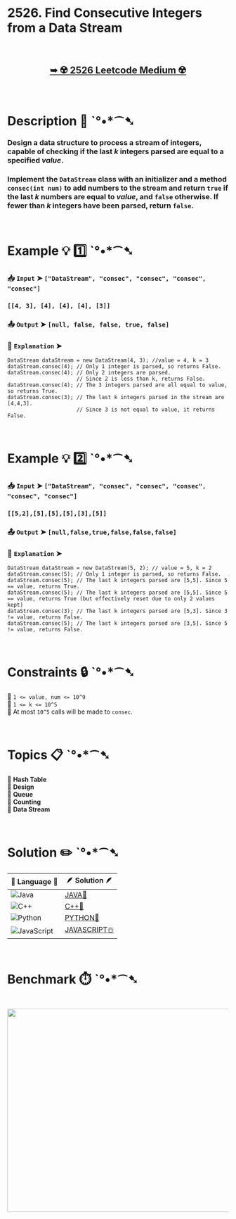 # 2526. Find Consecutive Integers from a Data Stream

</br>

<h2 align="center"> 

<a href="https://leetcode.com/problems/find-consecutive-integers-from-a-data-stream/description/"><strong>➥ ☢️ 2526 Leetcode Medium ☢️ </strong></a>
</h2>

</br>

# Description 📜 ˋ°•*⁀➷

### Design a data structure to process a stream of integers, capable of checking if the last *k* integers parsed are equal to a specified *value*. 

### Implement the `DataStream` class with an initializer and a method `consec(int num)` to add numbers to the stream and return `true` if the last *k* numbers are equal to *value*, and `false` otherwise. If fewer than *k* integers have been parsed, return `false`.

</br>

# Example 💡 1️⃣ ˋ°•*⁀➷

  ### 📥 `Input`  ➤ `["DataStream", "consec", "consec", "consec", "consec"]`
  ### `[[4, 3], [4], [4], [4], [3]]`

  ### 📤 `Output`  ➤ `[null, false, false, true, false]`

  ### 🔦 `Explanation`  ➤

```JS
DataStream dataStream = new DataStream(4, 3); //value = 4, k = 3 
dataStream.consec(4); // Only 1 integer is parsed, so returns False. 
dataStream.consec(4); // Only 2 integers are parsed.
                      // Since 2 is less than k, returns False. 
dataStream.consec(4); // The 3 integers parsed are all equal to value, so returns True. 
dataStream.consec(3); // The last k integers parsed in the stream are [4,4,3].
                      // Since 3 is not equal to value, it returns False.
```

</br>

# Example 💡 2️⃣ ˋ°•*⁀➷

### 📥 `Input` ➤ `["DataStream", "consec", "consec", "consec", "consec", "consec"]`
### `[[5,2],[5],[5],[5],[3],[5]]`

### 📤 `Output`  ➤ `[null,false,true,false,false,false]`

### 🔦 `Explanation` ➤

```JS
DataStream dataStream = new DataStream(5, 2); // value = 5, k = 2
dataStream.consec(5); // Only 1 integer is parsed, so returns False.
dataStream.consec(5); // The last k integers parsed are [5,5]. Since 5 == value, returns True.
dataStream.consec(5); // The last k integers parsed are [5,5]. Since 5 == value, returns True (but effectively reset due to only 2 values kept)
dataStream.consec(3); // The last k integers parsed are [5,3]. Since 3 != value, returns False.
dataStream.consec(5); // The last k integers parsed are [3,5]. Since 5 != value, returns False.
```

</br>

# Constraints 🔒 ˋ°•*⁀➷

🔹 `1 <= value, num <= 10^9` </br>
🔹 `1 <= k <= 10^5` </br>
🔹 At most `10^5` calls will be made to `consec`. </br>

</br>

# Topics 📋 ˋ°•*⁀➷

🔸 **Hash Table** </br>
🔸 **Design** </br>
🔸 **Queue** </br>
🔸 **Counting** </br>
🔸 **Data Stream** </br>

</br>

# Solution ✏️ ˋ°•*⁀➷

| 📒 Language 📒  | 🪶 Solution 🪶 |
| ------------- | ------------- |
|  ![Java](https://img.shields.io/badge/java-%23ED8B00.svg?style=for-the-badge&logo=openjdk&logoColor=white)  | [JAVA🍁]() |
|  ![C++](https://img.shields.io/badge/c++-%2300599C.svg?style=for-the-badge&logo=c%2B%2B&logoColor=white)  | [C++🎲]()  |
|  ![Python](https://img.shields.io/badge/python-3670A0?style=for-the-badge&logo=python&logoColor=ffdd54)    | [PYTHON🍰]() |
| ![JavaScript](https://img.shields.io/badge/javascript-%23323330.svg?style=for-the-badge&logo=javascript&logoColor=%23F7DF1E)   | [JAVASCRIPT☃️]() |

</br>

# Benchmark ⏱️ ˋ°•*⁀➷

<h1  align="center" >

<img src ="" width = "700px" height="462px" />

</h1>
